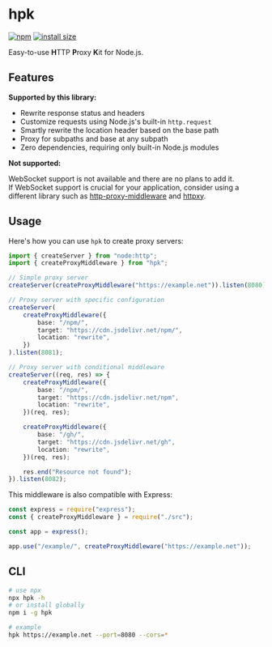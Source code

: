 # hpk

[![npm](https://img.shields.io/npm/v/hpk)](https://www.npmjs.com/package/hpk)
[![install size](https://packagephobia.com/badge?p=hpk)](https://packagephobia.com/result?p=hpk)

Easy-to-use **H**TTP **P**roxy **K**it for Node.js.

## Features

**Supported by this library:**

-   Rewrite response status and headers
-   Customize requests using Node.js's built-in `http.request`
-   Smartly rewrite the location header based on the base path
-   Proxy for subpaths and base at any subpath
-   Zero dependencies, requiring only built-in Node.js modules

**Not supported:**

WebSocket support is not available and there are no plans to add it.  
If WebSocket support is crucial for your application, consider using a different library such as [http-proxy-middleware](https://github.com/chimurai/http-proxy-middleware) and [httpxy](https://github.com/unjs/httpxy).

## Usage

Here's how you can use `hpk` to create proxy servers:

```ts
import { createServer } from "node:http";
import { createProxyMiddleware } from "hpk";

// Simple proxy server
createServer(createProxyMiddleware("https://example.net")).listen(8080);

// Proxy server with specific configuration
createServer(
    createProxyMiddleware({
        base: "/npm/",
        target: "https://cdn.jsdelivr.net/npm/",
        location: "rewrite",
    })
).listen(8081);

// Proxy server with conditional middleware
createServer((req, res) => {
    createProxyMiddleware({
        base: "/npm/",
        target: "https://cdn.jsdelivr.net/npm",
        location: "rewrite",
    })(req, res);

    createProxyMiddleware({
        base: "/gh/",
        target: "https://cdn.jsdelivr.net/gh",
        location: "rewrite",
    })(req, res);

    res.end("Resource not found");
}).listen(8082);
```

This middleware is also compatible with Express:

```js
const express = require("express");
const { createProxyMiddleware } = require("./src");

const app = express();

app.use("/example/", createProxyMiddleware("https://example.net"));
```

## CLI

```sh
# use npx
npx hpk -h
# or install globally
npm i -g hpk

# example
hpk https://example.net --port=8080 --cors=*
```
